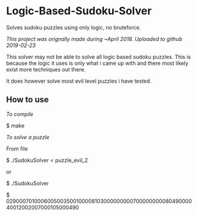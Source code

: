 # Logic-Based-Sudoku-Solver
Solves sudoku puzzles using only logic, no bruteforce. 

*This project was orignally made during ~April 2018. Uploaded to github 2019-02-23*

This solver may not be able to solve all logic based sudoku puzzles. This is because the logic it uses is only what i came up with and there most likely exist more techniques out there.

It does however solve most evil level puzzles i have tested.

## How to use
*To compile*

$ make

*To solve a puzzle*

From file

$ ./SudokuSolver < puzzle_evil_2

or

$ ./SudokuSolver

$ 029000701000600500350010000810300000000070000000008049000040012002007000105000490
